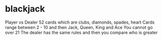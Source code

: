 # blackjack
Player vs Dealer
52 cards which are clubs, diamonds, spades, heart
Cards range between 2 - 10 and then Jack, Queen, King and Ace
You cannot go over 21
The dealer has the same rules and then you compare who is greater
